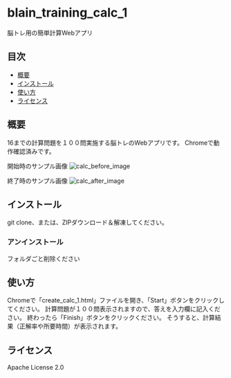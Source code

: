 # blain_training_calc_1

脳トレ用の簡単計算Webアプリ

## 目次
- [概要](#概要)
- [インストール](#インストール)
- [使い方](#使い方)
- [ライセンス](#ライセンス)


## 概要
16までの計算問題を１００問実施する脳トレのWebアプリです。
Chromeで動作確認済みです。

開始時のサンプル画像
![calc_before_image](https://github.com/user-attachments/assets/d381222d-3f06-45ee-a520-c466663b7530)

終了時のサンプル画像
![calc_after_image](https://github.com/user-attachments/assets/01e52c95-80d9-436a-9c2d-fd2e79f671bf)

## インストール

git clone、または、ZIPダウンロード＆解凍してください。

### アンインストール

フォルダごと削除ください


## 使い方

Chromeで「create_calc_1.html」ファイルを開き、「Start」ボタンをクリックしてください。
計算問題が１００問表示されますので、答えを入力欄に記入ください。
終わったら「Finish」ボタンをクリックください。
そうすると、計算結果（正解率や所要時間）が表示されます。


## ライセンス

Apache License 2.0


